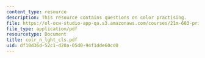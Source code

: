 ```yaml
---
content_type: resource
description: This resource contains questions on color practising.
file: https://ol-ocw-studio-app-qa.s3.amazonaws.com/courses/21m-603-principles-of-design-fall-2005/df10d36d52c1d20a05d094f1dde60cd0_colr_n_lght_cls.pdf
file_type: application/pdf
resourcetype: Document
title: colr_n_lght_cls.pdf
uid: df10d36d-52c1-d20a-05d0-94f1dde60cd0
---
```

